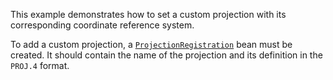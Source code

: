 This example demonstrates how to set a custom projection with its corresponding coordinate reference system.

To add a custom projection, a [`ProjectionRegistration`]({currentPath}?tab=UiSamplesMapsConfiguration.java) bean must be created. It should contain the name of the projection and its definition in the `PROJ.4` format.
